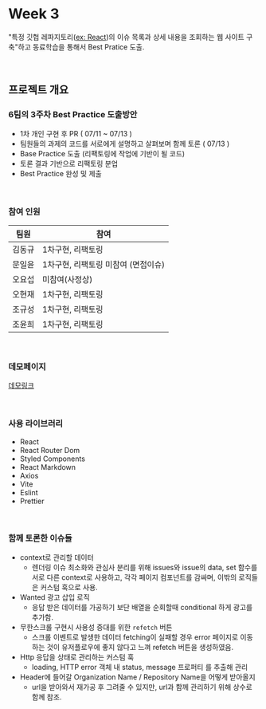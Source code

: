 # **Week 3**

"특정 깃헙 레파지토리([ex: React](https://github.com/facebook/react/issues))의 이슈 목록과 상세 내용을 조회하는 웹 사이트 구축"하고 동료학습을 통해서 Best Pratice 도출.

<br>

## **프로젝트 개요**

### **6팀의 3주차 Best Practice 도출방안**

- 1차 개인 구현 후 PR ( 07/11 ~ 07/13 )
- 팀원들의 과제의 코드를 서로에게 설명하고 살펴보며 함께 토론 ( 07/13 )
- Base Practice 도출 (리팩토링에 작업에 기반이 될 코드)
- 토론 결과 기반으로 리팩토링 분업
- Best Practice 완성 및 제출

<br>

### **참여 인원**

| 팀원   | 참여                                |
| ------ | ----------------------------------- |
| 김동규 | 1차구현, 리팩토링                   |
| 문일윤 | 1차구현, 리팩토링 미참여 (면접이슈) |
| 오요섭 | 미참여(사정상)                      |
| 오현재 | 1차구현, 리팩토링                   |
| 조규성 | 1차구현, 리팩토링                   |
| 조윤희 | 1차구현, 리팩토링                   |

<br>

### **데모페이지**

[데모링크](https://pre-onboarding-11th-3-6-gvmw.vercel.app/)

<br>

### **사용 라이브러리**

- React
- React Router Dom
- Styled Components
- React Markdown
- Axios
- Vite
- Eslint
- Prettier

<br>

### **함께 토론한 이슈들**

- context로 관리할 데이터
  - 렌더링 이슈 최소화와 관심사 분리를 위해 issues와 issue의 data, set 함수를 서로 다른 context로 사용하고, 각각 페이지 컴포넌트를 감싸며, 이밖의 로직들은 커스텀 훅으로 사용.
- Wanted 광고 삽입 로직
  - 응답 받은 데이터를 가공하기 보단 배열을 순회할때 conditional 하게 광고를 추가함.
- 무한스크롤 구현시 사용성 증대를 위한 `refetch` 버튼
  - 스크롤 이벤트로 발생한 데이터 fetching이 실패할 경우 error 페이지로 이동하는 것이 유저플로우에 좋지 않다고 느껴 refetch 버튼을 생성하였음.
- Http 응답을 상태로 관리하는 커스텀 훅
  - loading, HTTP error 객체 내 status, message 프로퍼티 를 추출해 관리
- Header에 들어갈 Organization Name / Repository Name을 어떻게 받아올지
  - url을 받아와서 재가공 후 그려줄 수 있지만, url과 함께 관리하기 위해 상수로 함께 참조.
